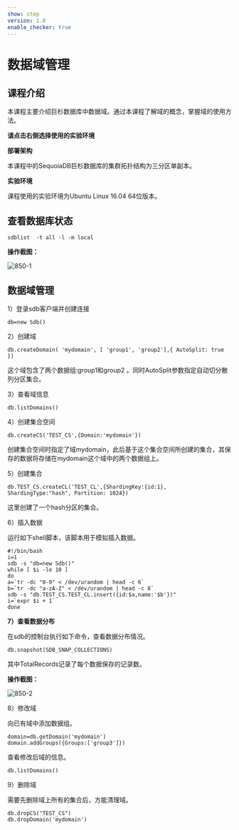 ```yaml
---
show: step
version: 1.0
enable_checker: true
---
```

# 数据域管理

## 课程介绍

本课程主要介绍巨杉数据库中数据域。通过本课程了解域的概念，掌握域的使用方法。

**请点击右侧选择使用的实验环境**

**部署架构**

本课程中的SequoiaDB巨杉数据库的集群拓扑结构为三分区单副本。

**实验环境**

课程使用的实验环境为Ubuntu Linux 16.04 64位版本。

## 查看数据库状态

`sdblist  -t all -l -m local`

**操作截图：**

 ![850-1](https://doc.shiyanlou.com/courses/1544/1207281/7821c6a1c8586deadcbf9fdc22b65ddd)

## 数据域管理

1）登录sdb客户端并创建连接

```
db=new Sdb()
```

2）创建域

```
db.createDomain( 'mydomain', [ 'group1', 'group2'],{ AutoSplit: true })
```

 这个域包含了两个数据组:group1和group2 。同时AutoSplit参数指定自动切分散列分区集合。

3）查看域信息

```
db.listDomains()
```

4）创建集合空间

```
db.createCS('TEST_CS',{Domain:'mydomain'})
```

创建集合空间时指定了域mydomain，此后基于这个集合空间所创建的集合，其保存的数据将存储在mydomain这个域中的两个数据组上。

5）创建集合

```
db.TEST_CS.createCL('TEST_CL',{ShardingKey:{id:1}, ShardingType:"hash", Partition: 1024})
```

这里创建了一个hash分区的集合。

6）插入数据

运行如下shell脚本，该脚本用于模拟插入数据。

```
#!/bin/bash
i=1
sdb -s "db=new Sdb()"
while [ $i -le 10 ]
do
a=`tr -dc "0-9" < /dev/urandom | head -c 6`
b=`tr -dc "a-zA-Z" < /dev/urandom | head -c 8`
sdb -s "db.TEST_CS.TEST_CL.insert({id:$a,name:'$b'})"
i=`expr $i + 1`
done
```

**7）查看数据分布**

在sdb的控制台执行如下命令，查看数据分布情况。

```
db.snapshot(SDB_SNAP_COLLECTIONS)
```

其中TotalRecords记录了每个数据保存的记录数。

**操作截图：**

 ![850-2](https://doc.shiyanlou.com/courses/1544/1207281/68cd63ea4ab4e7f9d76a0832ae34431c)

8）修改域

向已有域中添加数据组。

```
domain=db.getDomain('mydomain')
domain.addGroups({Groups:['group3']})
```

查看修改后域的信息。

```
db.listDomains()
```

9）删除域

需要先删除域上所有的集合后，方能清理域。

```
db.dropCS("TEST_CS")
db.dropDomain('mydomain')
```
